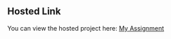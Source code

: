 ## Hosted Link

You can view the hosted project here: [My Assignment](https://amisha2912.github.io/basic-resume/)

